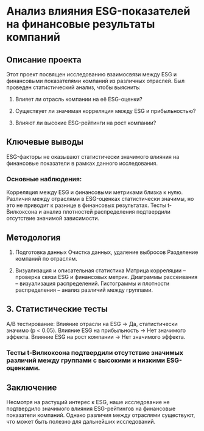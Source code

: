 # Анализ влияния ESG-показателей на финансовые результаты компаний

##  Описание проекта
Этот проект посвящен исследованию взаимосвязи между ESG и финансовыми показателями компаний из различных отраслей.
Был проведен статистический анализ, чтобы выяснить:

1. Влияет ли отрасль компании на её ESG-оценки?
   
2. Существует ли значимая корреляция между ESG и прибыльностью?
   
3. Влияют ли высокие ESG-рейтинги на рост компании?

## Ключевые выводы
ESG-факторы не оказывают статистически значимого влияния на финансовые показатели в рамках данного исследования.

### Основные наблюдения:
Корреляция между ESG и финансовыми метриками близка к нулю.
Различия между отраслями в ESG-оценках статистически значимы, но это не приводит к разнице в финансовых результатах.
Тесты t-Вилкоксона и анализ плотностей распределения подтвердили отсутствие значимой зависимости.

## Методология
1. Подготовка данных
Очистка данных, удаление выбросов
Разделение компаний по отраслям.

2. Визуализация и описательная статистика
   Матрица корреляции – проверка связи ESG и финансовых метрик.
   Диаграммы рассеивания – визуализация распределений.
   Гистограммы и плотности распределения – анализ различий между группами.

## 3. Статистические тесты
A/B тестирование:
Влияние отрасли на ESG → Да, статистически значимо (p < 0.05).
Влияние ESG на прибыльность → Нет значимого эффекта.
Влияние ESG на рост компании → Нет значимого эффекта.

### Тесты t-Вилкоксона подтвердили отсутствие значимых различий между группами с высокими и низкими ESG-оценками.

## Заключение
Несмотря на растущий интерес к ESG, наше исследование не подтвердило значимого влияния ESG-рейтингов на финансовые показатели компаний. Однако различия между отраслями существуют, что может быть полезно для дальнейших исследований.

